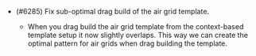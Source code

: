 - (#6285) Fix sub-optimal drag build of the air grid template.

    - When you drag build the air grid template from the context-based template setup it now slightly overlaps. This way we can create the optimal pattern for air grids when drag building the template. 
